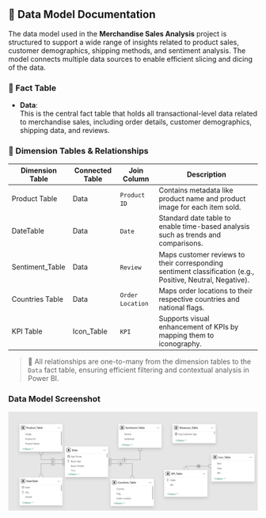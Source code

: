 ## 🧩 Data Model Documentation

The data model used in the **Merchandise Sales Analysis** project is structured to support a wide range of insights related to product sales, customer demographics, shipping methods, and sentiment analysis. The model connects multiple data sources to enable efficient slicing and dicing of the data.

### 🔢 Fact Table
- **Data**:  
  This is the central fact table that holds all transactional-level data related to merchandise sales, including order details, customer demographics, shipping data, and reviews.

### 📐 Dimension Tables & Relationships

| Dimension Table     | Connected Table | Join Column              | Description                                                                 |
|---------------------|------------------|---------------------------|-----------------------------------------------------------------------------|
| Product Table        | Data             | `Product ID`              | Contains metadata like product name and product image for each item sold.   |
| DateTable            | Data             | `Date`                    | Standard date table to enable time-based analysis such as trends and comparisons. |
| Sentiment_Table      | Data             | `Review`                  | Maps customer reviews to their corresponding sentiment classification (e.g., Positive, Neutral, Negative). |
| Countries Table      | Data             | `Order Location`          | Maps order locations to their respective countries and national flags.      |
| KPI Table            | Icon_Table       | `KPI`                     | Supports visual enhancement of KPIs by mapping them to iconography.         |

> 🔁 All relationships are one-to-many from the dimension tables to the `Data` fact table, ensuring efficient filtering and contextual analysis in Power BI.

### Data Model Screenshot

![Merchandise Sales Data Model](https://github.com/Chakradhar-M/Merchandise-Sales-Analysis-01-25/blob/main/resources/Merchandise_Data_Model.png?raw=true)

